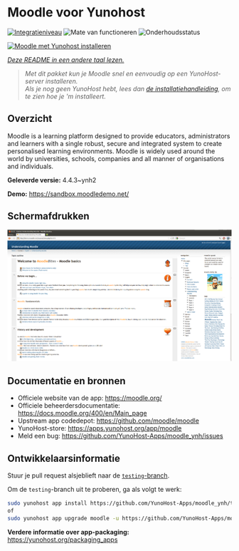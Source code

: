<!--
NB: Deze README is automatisch gegenereerd door <https://github.com/YunoHost/apps/tree/master/tools/readme_generator>
Hij mag NIET handmatig aangepast worden.
-->

# Moodle voor Yunohost

[![Integratieniveau](https://dash.yunohost.org/integration/moodle.svg)](https://ci-apps.yunohost.org/ci/apps/moodle/) ![Mate van functioneren](https://ci-apps.yunohost.org/ci/badges/moodle.status.svg) ![Onderhoudsstatus](https://ci-apps.yunohost.org/ci/badges/moodle.maintain.svg)

[![Moodle met Yunohost installeren](https://install-app.yunohost.org/install-with-yunohost.svg)](https://install-app.yunohost.org/?app=moodle)

*[Deze README in een andere taal lezen.](./ALL_README.md)*

> *Met dit pakket kun je Moodle snel en eenvoudig op een YunoHost-server installeren.*  
> *Als je nog geen YunoHost hebt, lees dan [de installatiehandleiding](https://yunohost.org/install), om te zien hoe je 'm installeert.*

## Overzicht

Moodle is a learning platform designed to provide educators, administrators and learners with a single robust, secure and integrated system to create personalised learning environments. Moodle is widely used around the world by universities, schools, companies and all manner of organisations and individuals.


**Geleverde versie:** 4.4.3~ynh2

**Demo:** <https://sandbox.moodledemo.net/>

## Schermafdrukken

![Schermafdrukken van Moodle](./doc/screenshots/Moodle_2.0_on_Firefox_4.0.png)

## Documentatie en bronnen

- Officiele website van de app: <https://moodle.org/>
- Officiele beheerdersdocumentatie: <https://docs.moodle.org/400/en/Main_page>
- Upstream app codedepot: <https://github.com/moodle/moodle>
- YunoHost-store: <https://apps.yunohost.org/app/moodle>
- Meld een bug: <https://github.com/YunoHost-Apps/moodle_ynh/issues>

## Ontwikkelaarsinformatie

Stuur je pull request alsjeblieft naar de [`testing`-branch](https://github.com/YunoHost-Apps/moodle_ynh/tree/testing).

Om de `testing`-branch uit te proberen, ga als volgt te werk:

```bash
sudo yunohost app install https://github.com/YunoHost-Apps/moodle_ynh/tree/testing --debug
of
sudo yunohost app upgrade moodle -u https://github.com/YunoHost-Apps/moodle_ynh/tree/testing --debug
```

**Verdere informatie over app-packaging:** <https://yunohost.org/packaging_apps>
